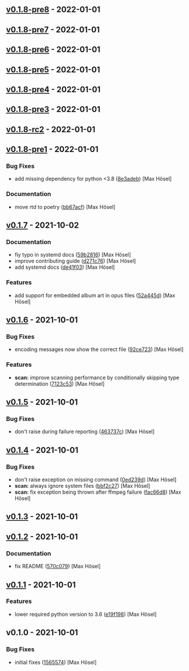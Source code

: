 
<a name="v0.1.8-pre8"></a>
## [v0.1.8-pre8] - 2022-01-01

<a name="v0.1.8-pre7"></a>
## [v0.1.8-pre7] - 2022-01-01

<a name="v0.1.8-pre6"></a>
## [v0.1.8-pre6] - 2022-01-01

<a name="v0.1.8-pre5"></a>
## [v0.1.8-pre5] - 2022-01-01

<a name="v0.1.8-pre4"></a>
## [v0.1.8-pre4] - 2022-01-01

<a name="v0.1.8-pre3"></a>
## [v0.1.8-pre3] - 2022-01-01

<a name="v0.1.8-rc2"></a>
## [v0.1.8-rc2] - 2022-01-01

<a name="v0.1.8-pre1"></a>
## [v0.1.8-pre1] - 2022-01-01
### Bug Fixes
- add missing dependency for python <3.8 ([8e3adeb](https://github.com/maxhoesel/MusicBird/commit/8e3adeb)) [Max Hösel]

### Documentation
- move rtd to poetry ([bb67acf](https://github.com/maxhoesel/MusicBird/commit/bb67acf)) [Max Hösel]


<a name="v0.1.7"></a>
## [v0.1.7] - 2021-10-02
### Documentation
- fiy typo in systemd docs ([59b2816](https://github.com/maxhoesel/MusicBird/commit/59b2816)) [Max Hösel]
- improve contributing guide ([d271c76](https://github.com/maxhoesel/MusicBird/commit/d271c76)) [Max Hösel]
- add systemd docs ([de41f03](https://github.com/maxhoesel/MusicBird/commit/de41f03)) [Max Hösel]

### Features
- add support for embedded album art in opus files ([52a445d](https://github.com/maxhoesel/MusicBird/commit/52a445d)) [Max Hösel]


<a name="v0.1.6"></a>
## [v0.1.6] - 2021-10-01
### Bug Fixes
- encoding messages now show the correct file ([92ce723](https://github.com/maxhoesel/MusicBird/commit/92ce723)) [Max Hösel]

### Features
- **scan:** improve scanning performance by conditionally skipping type determination ([7123c53](https://github.com/maxhoesel/MusicBird/commit/7123c53)) [Max Hösel]


<a name="v0.1.5"></a>
## [v0.1.5] - 2021-10-01
### Bug Fixes
- don't raise during failure reporting ([463737c](https://github.com/maxhoesel/MusicBird/commit/463737c)) [Max Hösel]


<a name="v0.1.4"></a>
## [v0.1.4] - 2021-10-01
### Bug Fixes
- don't raise exception on missing command ([0ed239d](https://github.com/maxhoesel/MusicBird/commit/0ed239d)) [Max Hösel]
- **scan:** always ignore system files ([bbf2c27](https://github.com/maxhoesel/MusicBird/commit/bbf2c27)) [Max Hösel]
- **scan:** fix exception being thrown after ffmpeg failure ([fac66d8](https://github.com/maxhoesel/MusicBird/commit/fac66d8)) [Max Hösel]


<a name="v0.1.3"></a>
## [v0.1.3] - 2021-10-01

<a name="v0.1.2"></a>
## [v0.1.2] - 2021-10-01
### Documentation
- fix README ([570c079](https://github.com/maxhoesel/MusicBird/commit/570c079)) [Max Hösel]


<a name="v0.1.1"></a>
## [v0.1.1] - 2021-10-01
### Features
- lower required python version to 3.6 ([e19f198](https://github.com/maxhoesel/MusicBird/commit/e19f198)) [Max Hösel]


<a name="v0.1.0"></a>
## v0.1.0 - 2021-10-01
### Bug Fixes
- initial fixes ([1565574](https://github.com/maxhoesel/MusicBird/commit/1565574)) [Max Hösel]


[v0.1.8-pre8]: https://github.com/maxhoesel/MusicBird/compare/v0.1.8-pre7...v0.1.8-pre8
[v0.1.8-pre7]: https://github.com/maxhoesel/MusicBird/compare/v0.1.8-pre6...v0.1.8-pre7
[v0.1.8-pre6]: https://github.com/maxhoesel/MusicBird/compare/v0.1.8-pre5...v0.1.8-pre6
[v0.1.8-pre5]: https://github.com/maxhoesel/MusicBird/compare/v0.1.8-pre4...v0.1.8-pre5
[v0.1.8-pre4]: https://github.com/maxhoesel/MusicBird/compare/v0.1.8-pre3...v0.1.8-pre4
[v0.1.8-pre3]: https://github.com/maxhoesel/MusicBird/compare/v0.1.8-rc2...v0.1.8-pre3
[v0.1.8-rc2]: https://github.com/maxhoesel/MusicBird/compare/v0.1.8-pre1...v0.1.8-rc2
[v0.1.8-pre1]: https://github.com/maxhoesel/MusicBird/compare/v0.1.7...v0.1.8-pre1
[v0.1.7]: https://github.com/maxhoesel/MusicBird/compare/v0.1.6...v0.1.7
[v0.1.6]: https://github.com/maxhoesel/MusicBird/compare/v0.1.5...v0.1.6
[v0.1.5]: https://github.com/maxhoesel/MusicBird/compare/v0.1.4...v0.1.5
[v0.1.4]: https://github.com/maxhoesel/MusicBird/compare/v0.1.3...v0.1.4
[v0.1.3]: https://github.com/maxhoesel/MusicBird/compare/v0.1.2...v0.1.3
[v0.1.2]: https://github.com/maxhoesel/MusicBird/compare/v0.1.1...v0.1.2
[v0.1.1]: https://github.com/maxhoesel/MusicBird/compare/v0.1.0...v0.1.1
